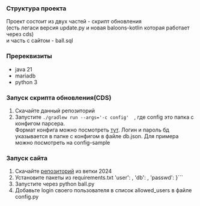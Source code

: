 ### Структура проекта 
Проект состоит из двух частей - скрипт обновления   
(есть легаси версия update.py и новая baloons-kotlin которая работает через cds)   
и часть с сайтом - ball.sql
### Пререквизиты
* java 21
* mariadb 
* python 3
### Запуск скрипта обновления(CDS)
1. Скачайте данный репозиторий
2. Запустите ```./gradlew run --args='-c config'  ```, где config это папка с конфигом парсера.  
Формат конфига можно посмотреть [тут](https://github.com/icpc/live-v3).
Логин и пароль бд указывается в папке с конфигом в файле db.json. Для примера можно посмотреть на config-sample
### Запуск сайта
1. Скачайте [репозиторий](https://github.com/Nikkirche/balloons) из ветки 2024
2. Установите пакеты из requirements.txt 
'user': <user>, 'db': <db-name>, 'passwd': <passwd> }```
3. Запустите через python ball.py
4. Добавьте login своего пользователя в список allowed_users в файле config.py
